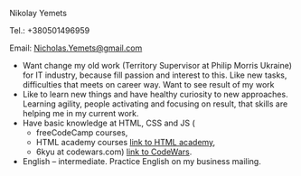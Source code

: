 Nikolay Yemets

Tel.: +380501496959

Email: Nicholas.Yemets@gmail.com

* Want change my old work (Territory Supervisor at Philip Morris Ukraine) for IT industry, because fill passion and interest to this. Like new tasks, difficulties that meets on career way. Want to see result of my work
* Like to learn new things and have healthy curiosity to new approaches. Learning agility, people activating and focusing on result, that skills are helping me in my current work.
* Have basic knowledge at HTML, CSS and JS (
   * freeCodeCamp courses, 
   * HTML academy courses [link to HTML academy](https://htmlacademy.ru/profile/id945865/achievements), 
   * 6kyu at codewars.com) [link to CodeWars](https://www.codewars.com/users/Deekline).
* English – intermediate. Practice English on my business mailing.